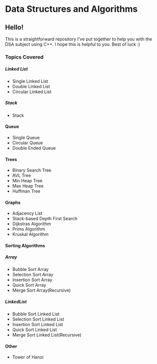 # Data Structures and Algorithms
## Hello!
This is a straightforward repository I've put together to help you with the DSA subject using C++. I hope this is helpful to you. Best of luck :)

### Topics Covered

##### Linked List

- Single Linked List
- Double Linked List
- Circular Linked List

##### Stack

- Stack

#### Queue

- Single Queue
- Circular Queue
- Double Ended Queue

#### Trees

- Binary Search Tree
- AVL Tree
- Min Heap Tree
- Max Heap Tree
- Huffman Tree

#### Graphs

- Adjacency List
- Stack-based Depth First Search
- Dijkstras Algorithm
- Prims Algorithm
- Kruskal Algorithm

#### Sorting Algorithms
##### Array
- Bubble Sort Array
- Selection Sort Array
- Insertion Sort Array
- Quick Sort Array
- Merge Sort Array(Recursive)


##### LinkedList
- Bubble Sort Linked List
- Selection Sort Linked List
- Insertion Sort Linked List
- Quick Sort Linked List
- Merge Sort Linked List(Recursive)

#### Other
- Tower of Hanoi

